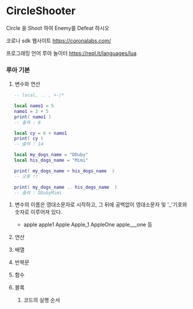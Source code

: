 # CircleShooter
Circle 을 Shoot 하여 Enemy를 Defeat 하시오 

코로나 sdk 웹사이트 
   https://coronalabs.com/

프로그래밍 언어 루아 놀이터 
   https://repl.it/languages/lua


### 루아 기본 

1. 변수와 연산 

```lua 
   -- local, .. , +-/* 

   local namo1 = 5
   namo1 = 3 + 5 
   print( namo1 )
   -- 출력 : 8 

   local cy = 6 + namo1 
   print( cy )
   -- 출력 : 14 

   local my_dogs_name = "DDuby"
   local his_dogs_name = "Mimi"

   print( my_dogs_name + his_dogs_name  )
   -- 오류 !! 

   print( my_dogs_name .. his_dogs_name  )
   -- 출력 : DDubyMimi
```
   1. 변수의 이름은 영대소문자로 시작하고, 그 뒤에 공백없이 영대소문자 및 '_'기호와 숫자로 이루어져 있다.
      * apple apple1 Apple Apple_1 AppleOne apple___one 등 


2. 연산 

3. 배열

4. 반복문 

5. 함수

6. 블록 
   1. 코드의 실행 순서 



